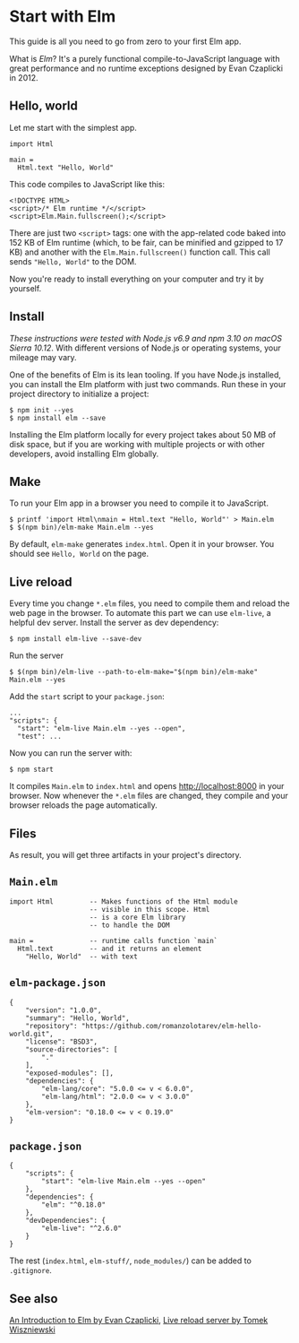 # Start with Elm

This guide is all you need to go from zero to your first Elm app.

What is _Elm_? It's a purely functional compile-to-JavaScript language
with great performance and no runtime exceptions designed by Evan
Czaplicki in 2012.

## Hello, world

Let me start with the simplest app.

    import Html

    main =
      Html.text "Hello, World"

This code compiles to JavaScript like this:

    <!DOCTYPE HTML>
    <script>/* Elm runtime */</script>
    <script>Elm.Main.fullscreen();</script>

There are just two `<script>` tags: one with the app-related code baked
into 152 KB of Elm runtime (which, to be fair, can be minified and gzipped
to 17 KB) and another with the `Elm.Main.fullscreen()` function call. This
call sends `"Hello, World"` to the DOM.

Now you're ready to install everything on your computer and try it by
yourself.

## Install

_These instructions were tested with Node.js v6.9 and npm 3.10 on macOS
Sierra 10.12_. With different versions of Node.js or operating systems,
your mileage may vary.

One of the benefits of Elm is its lean tooling. If you have Node.js
installed, you can install the Elm platform with just two commands. Run
these in your project directory to initialize a project:

    $ npm init --yes
    $ npm install elm --save

Installing the Elm platform locally for every project takes about 50 MB of
disk space, but if you are working with multiple projects or with other
developers, avoid installing Elm globally.

## Make

To run your Elm app in a browser you need to compile it to JavaScript.

    $ printf 'import Html\nmain = Html.text "Hello, World"' > Main.elm
    $ $(npm bin)/elm-make Main.elm --yes

By default, `elm-make` generates `index.html`. Open it in your browser.
You should see `Hello, World` on the page.

## Live reload

Every time you change `*.elm` files, you need to compile them and reload
the web page in the browser. To automate this part we can use `elm-live`,
a helpful dev server. Install the server as dev dependency:


    $ npm install elm-live --save-dev

Run the server

    $ $(npm bin)/elm-live --path-to-elm-make="$(npm bin)/elm-make" Main.elm --yes

Add the `start` script to your `package.json`:

    ...
    "scripts": {
      "start": "elm-live Main.elm --yes --open",
      "test": ...

Now you can run the server with:

    $ npm start

It compiles `Main.elm` to `index.html` and opens <http://localhost:8000>
in your browser. Now whenever the `*.elm` files are changed, they compile
and your browser reloads the page automatically.

## Files

As result, you will get three artifacts in your project's directory.

## `Main.elm`

    import Html         -- Makes functions of the Html module
                        -- visible in this scope. Html
                        -- is a core Elm library
                        -- to handle the DOM

    main =              -- runtime calls function `main`
      Html.text         -- and it returns an element
        "Hello, World"  -- with text

## `elm-package.json`

    {
        "version": "1.0.0",
        "summary": "Hello, World",
        "repository": "https://github.com/romanzolotarev/elm-hello-world.git",
        "license": "BSD3",
        "source-directories": [
            "."
        ],
        "exposed-modules": [],
        "dependencies": {
            "elm-lang/core": "5.0.0 <= v < 6.0.0",
            "elm-lang/html": "2.0.0 <= v < 3.0.0"
        },
        "elm-version": "0.18.0 <= v < 0.19.0"
    }

## `package.json`

    {
        "scripts": {
            "start": "elm-live Main.elm --yes --open"
        },
        "dependencies": {
            "elm": "^0.18.0"
        },
        "devDependencies": {
            "elm-live": "^2.6.0"
        }
    }

The rest (`index.html`, `elm-stuff/`, `node_modules/`) can be added to
`.gitignore`.

## See also

[An Introduction to Elm by Evan Czaplicki](https://guide.elm-lang.org),
[Live reload server by Tomek Wiszniewski](https://github.com/tomekwi/elm-live)
